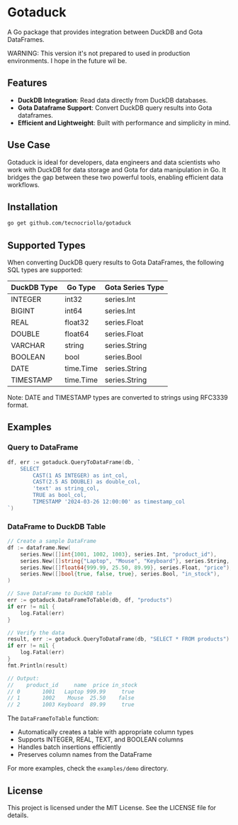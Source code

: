 # Gotaduck

A Go package that provides integration between DuckDB and Gota DataFrames. 

WARNING:
This version it's not prepared to used in production environments. I hope in the future wil be.

## Features

- **DuckDB Integration**: Read data directly from DuckDB databases.
- **Gota Dataframe Support**: Convert DuckDB query results into Gota dataframes.
- **Efficient and Lightweight**: Built with performance and simplicity in mind.

## Use Case

Gotaduck is ideal for developers, data engineers and data scientists who work with DuckDB for data storage and Gota for data manipulation in Go. It bridges the gap between these two powerful tools, enabling efficient data workflows.

## Installation

```bash
go get github.com/tecnocriollo/gotaduck
```

## Supported Types

When converting DuckDB query results to Gota DataFrames, the following SQL types are supported:

| DuckDB Type | Go Type   | Gota Series Type |
|-------------|-----------|------------------|
| INTEGER     | int32     | series.Int      |
| BIGINT      | int64     | series.Int      |
| REAL        | float32   | series.Float    |
| DOUBLE      | float64   | series.Float    |
| VARCHAR     | string    | series.String   |
| BOOLEAN     | bool      | series.Bool     |
| DATE        | time.Time | series.String   |
| TIMESTAMP   | time.Time | series.String   |

Note: DATE and TIMESTAMP types are converted to strings using RFC3339 format.


## Examples

### Query to DataFrame
```go
df, err := gotaduck.QueryToDataFrame(db, `
    SELECT 
        CAST(1 AS INTEGER) as int_col,
        CAST(2.5 AS DOUBLE) as double_col,
        'text' as string_col,
        TRUE as bool_col,
        TIMESTAMP '2024-03-26 12:00:00' as timestamp_col
`)
```

### DataFrame to DuckDB Table
```go
// Create a sample DataFrame
df := dataframe.New(
    series.New([]int{1001, 1002, 1003}, series.Int, "product_id"),
    series.New([]string{"Laptop", "Mouse", "Keyboard"}, series.String, "name"),
    series.New([]float64{999.99, 25.50, 89.99}, series.Float, "price"),
    series.New([]bool{true, false, true}, series.Bool, "in_stock"),
)

// Save DataFrame to DuckDB table
err := gotaduck.DataFrameToTable(db, df, "products")
if err != nil {
    log.Fatal(err)
}

// Verify the data
result, err := gotaduck.QueryToDataFrame(db, "SELECT * FROM products")
if err != nil {
    log.Fatal(err)
}
fmt.Println(result)

// Output:
//    product_id     name  price in_stock
// 0       1001   Laptop 999.99     true
// 1       1002    Mouse  25.50    false
// 2       1003 Keyboard  89.99     true
```

The `DataFrameToTable` function:
- Automatically creates a table with appropriate column types
- Supports INTEGER, REAL, TEXT, and BOOLEAN columns
- Handles batch insertions efficiently
- Preserves column names from the DataFrame

For more examples, check the `examples/demo` directory.

## License

This project is licensed under the MIT License. See the LICENSE file for details.
